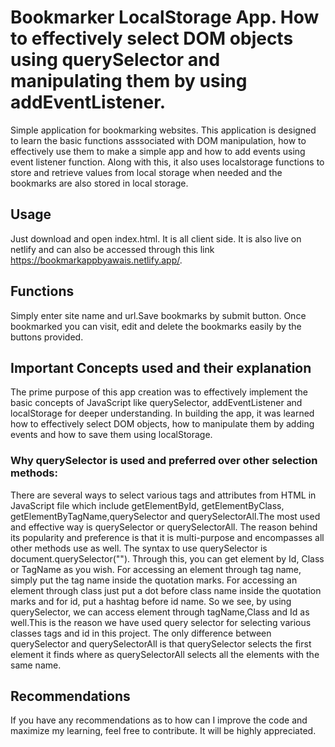 # Bookmarker LocalStorage App. How to effectively select DOM objects using querySelector and manipulating them by using addEventListener.

Simple application for bookmarking websites. This application is designed to learn the basic functions asssociated with DOM manipulation, how to effectively use them to make a simple app and how to add events using event listener function. Along with this, it also uses localstorage functions to store and retrieve values from local storage when needed and the bookmarks are also stored in local storage.

## Usage

Just download and open index.html. It is all client side. It is also live on netlify and can also be accessed through this link https://bookmarkappbyawais.netlify.app/.

## Functions

Simply enter site name and url.Save bookmarks by submit button. Once bookmarked you can visit, edit and delete the bookmarks easily by the buttons provided.

## Important Concepts used and their explanation

The prime purpose of this app creation was to effectively implement the basic concepts of JavaScript like querySelector, addEventListener and localStorage for deeper understanding. In building the app, it was learned how to effectively select DOM objects, how to manipulate them by adding events and how to save them using localStorage.

### Why querySelector is used and preferred over other selection methods:

There are several ways to select various tags and attributes from HTML in JavaScript file which include getElementById, getElementByClass, getElementByTagName,querySelector and querySelectorAll.The most used and effective way is querySelector or querySelectorAll. The reason behind its popularity and preference is that it is multi-purpose and encompasses all other methods use as well. 
The syntax to use querySelector is document.querySelector(""). Through this, you can get element by Id, Class or TagName as you wish. For accessing an element through tag name, simply put the tag name inside the quotation marks. For accessing an element through class just put a dot before class name inside the quotation marks and for id, put a hashtag before id name. So we see, by using querySelector, we can access element through tagName,Class and Id as well.This is the reason we have used query selector for selecting various classes tags and id in this project. 
The only difference between querySelector and querySelectorAll is that querySelector selects the first element it finds where as querySelectorAll selects all the elements with the same name.

## Recommendations

If you have any recommendations as to how can I improve the code and maximize my learning, feel free to contribute. It will be highly appreciated. 



